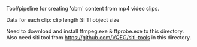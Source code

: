Tool/pipeline for creating 'obm' content from mp4 video clips.

Data for each clip:
clip length
SI
TI
object size

Need to download and install ffmpeg.exe & ffprobe.exe to this directory.
Also need siti tool from https://github.com/VQEG/siti-tools in this directory.

